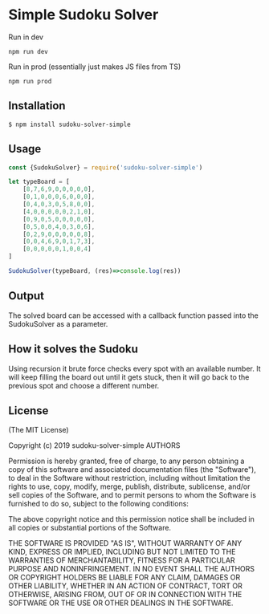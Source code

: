 # Simple Sudoku Solver

Run in dev

`npm run dev`

Run in prod (essentially just makes JS files from TS)

`npm run prod`


## Installation
```
$ npm install sudoku-solver-simple
```

## Usage
```javascript
const {SudokuSolver} = require('sudoku-solver-simple')

let typeBoard = [
    [8,7,6,9,0,0,0,0,0],
    [0,1,0,0,0,6,0,0,0],
    [0,4,0,3,0,5,8,0,0],
    [4,0,0,0,0,0,2,1,0],
    [0,9,0,5,0,0,0,0,0],
    [0,5,0,0,4,0,3,0,6],
    [0,2,9,0,0,0,0,0,8],
    [0,0,4,6,9,0,1,7,3],
    [0,0,0,0,0,1,0,0,4]
]

SudokuSolver(typeBoard, (res)=>console.log(res))
```

## Output

The solved board can be accessed with a callback function passed into the SudokuSolver as a parameter.

## How it solves the Sudoku

Using recursion it brute force checks every spot with an available number. It will keep filling the board out until it gets stuck, then it will go back to the previous spot and choose a different number.

## License
(The MIT License)

Copyright (c) 2019 sudoku-solver-simple AUTHORS 

Permission is hereby granted, free of charge, to any person obtaining a copy
of this software and associated documentation files (the "Software"), to
deal in the Software without restriction, including without limitation the
rights to use, copy, modify, merge, publish, distribute, sublicense, and/or
sell copies of the Software, and to permit persons to whom the Software is
furnished to do so, subject to the following conditions:

The above copyright notice and this permission notice shall be included in
all copies or substantial portions of the Software.

THE SOFTWARE IS PROVIDED "AS IS", WITHOUT WARRANTY OF ANY KIND, EXPRESS OR
IMPLIED, INCLUDING BUT NOT LIMITED TO THE WARRANTIES OF MERCHANTABILITY,
FITNESS FOR A PARTICULAR PURPOSE AND NONINFRINGEMENT. IN NO EVENT SHALL THE
AUTHORS OR COPYRIGHT HOLDERS BE LIABLE FOR ANY CLAIM, DAMAGES OR OTHER
LIABILITY, WHETHER IN AN ACTION OF CONTRACT, TORT OR OTHERWISE, ARISING
FROM, OUT OF OR IN CONNECTION WITH THE SOFTWARE OR THE USE OR OTHER DEALINGS
IN THE SOFTWARE.